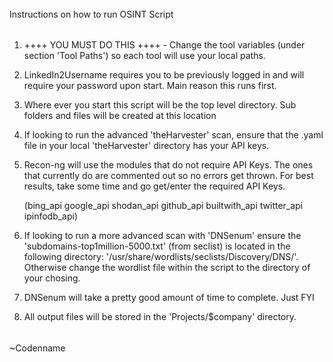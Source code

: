 ######

Instructions on how to run OSINT Script


######

1. ++++ YOU MUST DO THIS ++++ - Change the tool variables (under section 'Tool Paths') so each tool will use your local paths.

2. LinkedIn2Username requires you to be previously logged in and will require your password upon start. Main reason this runs first. 

3. Where ever you start this script will be the top level directory. Sub folders and files will be created at this location

4. If looking to run the advanced 'theHarvester' scan, ensure that the .yaml file in your local 'theHarvester' directory has your API keys.

5. Recon-ng will use the modules that do not require API Keys. The ones that currently do are commented out so no errors get thrown. For best results, take some time and go get/enter the required API Keys. 

      (bing_api google_api shodan_api github_api builtwith_api twitter_api ipinfodb_api)

6. If looking to run a more advanced scan with 'DNSenum' ensure the 'subdomains-top1million-5000.txt' (from seclist) is located in the following directory: '/usr/share/wordlists/seclists/Discovery/DNS/'. Otherwise change the wordlist file within the script to the directory of your chosing. 

7. DNSenum will take a pretty good amount of time to complete. Just FYI

8. All output files will be stored in the 'Projects/$company' directory.   


######


   ~Codenname
